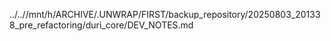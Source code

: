 ../..//mnt/h/ARCHIVE/.UNWRAP/FIRST/backup_repository/20250803_201338_pre_refactoring/duri_core/DEV_NOTES.md
